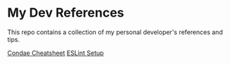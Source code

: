 # My Dev References
This repo contains a collection of my personal developer's references and tips.

[Condae Cheatsheet](https://github.com/maevadevs/my-dev-references/blob/master/conda-cheatsheet.md)
[ESLint Setup](https://github.com/maevadevs/my-dev-references/blob/master/eslint-setup.md)
